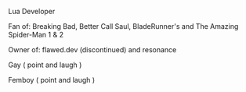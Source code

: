 Lua Developer

Fan of: Breaking Bad, Better Call Saul, BladeRunner's and The Amazing Spider-Man 1 & 2

Owner of: flawed.dev (discontinued) and resonance

Gay ( point and laugh )

Femboy ( point and laugh )


